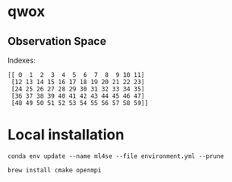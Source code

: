 # qwox

## Observation Space
Indexes:
```
[[ 0  1  2  3  4  5  6  7  8  9 10 11]
 [12 13 14 15 16 17 18 19 20 21 22 23]
 [24 25 26 27 28 29 30 31 32 33 34 35]
 [36 37 38 39 40 41 42 43 44 45 46 47]
 [48 49 50 51 52 53 54 55 56 57 58 59]]
```
# Local installation

`conda env update --name ml4se --file environment.yml --prune`

`brew install cmake openmpi`
